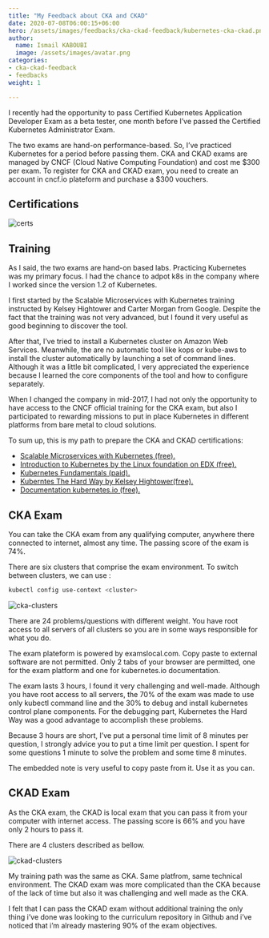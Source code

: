 ```yaml
---
title: "My Feedback about CKA and CKAD"
date: 2020-07-08T06:00:15+06:00
hero: /assets/images/feedbacks/cka-ckad-feedback/kubernetes-cka-ckad.png
author:
  name: Ismail KABOUBI
  image: /assets/images/avatar.png
categories:
- cka-ckad-feedback
- feedbacks
weight: 1

---
```


I recently had the opportunity to pass Certified Kubernetes Application Developer Exam as a beta tester, one month before I’ve passed the Certified Kubernetes Administrator Exam.

The two exams are hand-on performance-based. So, I’ve practiced Kubernetes for a period before passing them. CKA and CKAD exams are managed by CNCF (Cloud Native Computing Foundation) and cost me $300 per exam. To register for CKA and CKAD exam, you need to create an account in cncf.io plateform and purchase a $300 vouchers.

## Certifications

![certs](/assets/images/feedbacks/cka-ckad-feedback/cka-ckad.png)

## Training

As I said, the two exams are hand-on based labs. Practicing Kubernetes was my primary focus. I had the chance to adpot k8s in the company where I worked since the version 1.2 of Kubernetes.

I first started by the Scalable Microservices with Kubernetes training instructed by Kelsey Hightower and Carter Morgan from Google. Despite the fact that the training was not very advanced, but I found it very useful as good beginning to discover the tool.

After that, I’ve tried to install a Kubernetes cluster on Amazon Web Services. Meanwhile, the are no automatic tool like kops or kube-aws to install the cluster automatically by launching a set of command lines. Although it was a little bit complicated, I very appreciated the experience because I learned the core components of the tool and how to configure separately.

When I changed the company in mid-2017, I had not only the opportunity to have access to the CNCF official training for the CKA exam, but also I participated to rewarding missions to put in place Kubernetes in different platforms from bare metal to cloud solutions.

To sum up, this is my path to prepare the CKA and CKAD certifications:

* [Scalable Microservices with Kubernetes (free).](https://www.udacity.com/course/scalable-microservices-with-kubernetes--ud615)
* [Introduction to Kubernetes by the Linux foundation on EDX (free).](https://www.edx.org/course/introduction-to-kubernetes)
* [Kubernetes Fundamentals (paid).](https://www.cncf.io/certification/training/)
* [Kuberntes The Hard Way by Kelsey Hightower(free).](https://github.com/kelseyhightower/kubernetes-the-hard-way)
* [Documentation kubernetes.io (free).](https://kubernetes.io)

## CKA Exam

You can take the CKA exam from any qualifying computer, anywhere there connected to internet, almost any time. The passing score of the exam is 74%.

There are six clusters that comprise the exam environment. To switch between clusters, we can use :

```bash
kubectl config use-context <cluster>
```

![cka-clusters](/assets/images/feedbacks/cka-ckad-feedback/cka-clusters.png)

There are 24 problems/questions with different weight. You have root access to all servers of all clusters so you are in some ways responsible for what you do.

The exam plateform is powered by examslocal.com. Copy paste to external software are not permitted. Only 2 tabs of your browser are permitted, one for the exam platform and one for kubernetes.io documentation.

The exam lasts 3 hours, I found it very challenging and well-made. Although you have root access to all servers, the 70% of the exam was made to use only kubectl command line and the 30% to debug and install kubernetes control plane components. For the debugging part, Kubernetes the Hard Way was a good advantage to accomplish these problems.

Because 3 hours are short, I’ve put a personal time limit of 8 minutes per question, I strongly advice you to put a time limit per question. I spent for some questions 1 minute to solve the problem and some time 8 minutes.

The embedded note is very useful to copy paste from it. Use it as you can.

## CKAD Exam

As the CKA exam, the CKAD is local exam that you can pass it from your computer with internet access. The passing score is 66% and you have only 2 hours to pass it.

There are 4 clusters described as bellow.

![ckad-clusters](/assets/images/feedbacks/cka-ckad-feedback/ckad-clusters.png)

My training path was the same as CKA. Same platfrom, same technical environment. The CKAD exam was more complicated than the CKA because of the lack of time but also it was challenging and well made as the CKA.

I felt that I can pass the CKAD exam without additional training the only thing i’ve done was looking to the curriculum repository in Github and i’ve noticed that i’m already mastering 90% of the exam objectives.
